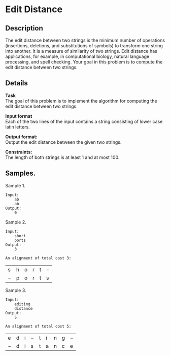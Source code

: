 # Edit Distance

## Description 
The edit distance between two strings is the minimum number of operations (insertions, deletions, and substitutions of symbols) to transform one string into another. It is a measure of similarity of two strings. Edit distance has applications, for example, in computational biology, natural language processing, and spell checking. Your goal in this problem is to compute the edit distance between two strings.

## Details
**Task**<br>
The goal of this problem is to implement the algorithm for computing the edit distance between two strings.

**Input format**<br> 
Each of the two lines of the input contains a string consisting of lower case latin letters.

**Output format:**<br> 
Output the edit distance between the given two strings.

**Constraints:**<br> 
The length of both strings is at least 1 and at most 100.

## Samples.
Sample 1.

    Input:
        ab
        ab
    Output:
        0

Sample 2.

    Input:
        short
        ports
    Output:
        3
    
    An alignment of total cost 3:

|   |   |   |   |   |   |
|---|---|---|---|---|---|    
| s | h | o | r | t | − |
| − | p | o | r | t | s |

Sample 3.

    Input:
        editing
        distance
    Output:
        5
    
    An alignment of total cost 5:

|   |   |   |   |   |   |   |   |   |
|---|---|---|---|---|---|---|---|---|
| e | d | i | − | t | i | n | g | − | 
| − | d | i | s | t | a | n | c | e | 
